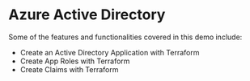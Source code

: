# Azure Active Directory

Some of the features and functionalities covered in this demo include:
 * Create an Active Directory Application with Terraform
 * Create App Roles with Terraform
 * Create Claims with Terraform